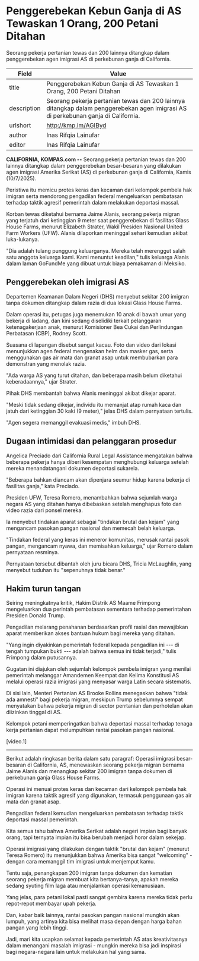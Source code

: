 # Penggerebekan Kebun Ganja di AS Tewaskan 1 Orang, 200 Petani Ditahan

Seorang pekerja pertanian tewas dan 200 lainnya ditangkap dalam penggerebekan agen imigrasi AS di perkebunan ganja di California.

| Field       | Value                                                       |
|-------------|-------------------------------------------------------------|
| title       | Penggerebekan Kebun Ganja di AS Tewaskan 1 Orang, 200 Petani Ditahan |
| description | Seorang pekerja pertanian tewas dan 200 lainnya ditangkap dalam penggerebekan agen imigrasi AS di perkebunan ganja di California. |
| urlshort    | http://kmp.im/AGIByd |
| author      | Inas Rifqia Lainufar  |
| editor      | Inas Rifqia Lainufar  |

**CALIFORNIA, KOMPAS.com --** Seorang pekerja pertanian tewas dan 200 lainnya ditangkap dalam penggerebekan besar-besaran yang dilakukan agen imigrasi Amerika Serikat (AS) di perkebunan ganja di California, Kamis (10/7/2025).

Peristiwa itu memicu protes keras dan kecaman dari kelompok pembela hak imigran serta mendorong pengadilan federal mengeluarkan pembatasan terhadap taktik agresif pemerintah dalam melakukan deportasi massal.

Korban tewas diketahui bernama Jaime Alanis, seorang pekerja migran yang terjatuh dari ketinggian 9 meter saat penggerebekan di fasilitas Glass House Farms, menurut Elizabeth Strater, Wakil Presiden Nasional United Farm Workers (UFW). Alanis dilaporkan meninggal sehari kemudian akibat luka-lukanya.

\"Dia adalah tulang punggung keluarganya. Mereka telah merenggut salah satu anggota keluarga kami. Kami menuntut keadilan,\" tulis keluarga Alanis dalam laman GoFundMe yang dibuat untuk biaya pemakaman di Meksiko.

## Penggerebekan oleh imigrasi AS

Departemen Keamanan Dalam Negeri (DHS) menyebut sekitar 200 imigran tanpa dokumen ditangkap dalam razia di dua lokasi Glass House Farms.

Dalam operasi itu, petugas juga menemukan 10 anak di bawah umur yang bekerja di ladang, dan kini sedang diselidiki terkait pelanggaran ketenagakerjaan anak, menurut Komisioner Bea Cukai dan Perlindungan Perbatasan (CBP), Rodney Scott.

Suasana di lapangan disebut sangat kacau. Foto dan video dari lokasi menunjukkan agen federal mengenakan helm dan masker gas, serta menggunakan gas air mata dan granat asap untuk membubarkan para demonstran yang menolak razia.

\"Ada warga AS yang turut ditahan, dan beberapa masih belum diketahui keberadaannya,\" ujar Strater.

Pihak DHS membantah bahwa Alanis meninggal akibat dikejar aparat.

\"Meski tidak sedang dikejar, individu itu memanjat atap rumah kaca dan jatuh dari ketinggian 30 kaki (9 meter),\" jelas DHS dalam pernyataan tertulis.

\"Agen segera memanggil evakuasi medis," imbuh DHS.

## Dugaan intimidasi dan pelanggaran prosedur

Angelica Preciado dari California Rural Legal Assistance mengatakan bahwa beberapa pekerja hanya diberi kesempatan menghubungi keluarga setelah mereka menandatangani dokumen deportasi sukarela.

\"Beberapa bahkan diancam akan dipenjara seumur hidup karena bekerja di fasilitas ganja,\" kata Preciado.

Presiden UFW, Teresa Romero, menambahkan bahwa sejumlah warga negara AS yang ditahan hanya dibebaskan setelah menghapus foto dan video razia dari ponsel mereka.

Ia menyebut tindakan aparat sebagai "tindakan brutal dan kejam" yang mengancam pasokan pangan nasional dan memecah belah keluarga.

\"Tindakan federal yang keras ini meneror komunitas, merusak rantai pasok pangan, mengancam nyawa, dan memisahkan keluarga,\" ujar Romero dalam pernyataan resminya.

Pernyataan tersebut dibantah oleh juru bicara DHS, Tricia McLaughlin, yang menyebut tuduhan itu \"sepenuhnya tidak benar.\"

## Hakim turun tangan

Seiring meningkatnya kritik, Hakim Distrik AS Maame Frimpong mengeluarkan dua perintah pembatasan sementara terhadap pemerintahan Presiden Donald Trump.

Pengadilan melarang penahanan berdasarkan profil rasial dan mewajibkan aparat memberikan akses bantuan hukum bagi mereka yang ditahan.

\"Yang ingin diyakinkan pemerintah federal kepada pengadilan ini --- di tengah tumpukan bukti --- adalah bahwa semua ini tidak terjadi,\" tulis Frimpong dalam putusannya.

Gugatan ini diajukan oleh sejumlah kelompok pembela imigran yang menilai pemerintah melanggar Amandemen Keempat dan Kelima Konstitusi AS melalui operasi razia imigrasi yang menyasar warga Latin secara sistematis.

Di sisi lain, Menteri Pertanian AS Brooke Rollins menegaskan bahwa \"tidak ada amnesti\" bagi pekerja migran, meskipun Trump sebelumnya sempat menyatakan bahwa pekerja migran di sector perrtanian dan perhotelan akan diizinkan tinggal di AS.

Kelompok petani memperingatkan bahwa deportasi massal terhadap tenaga kerja pertanian dapat melumpuhkan rantai pasokan pangan nasional.

\[video.1\]  

---
Berikut adalah ringkasan berita dalam satu paragraf: Operasi imigrasi besar-besaran di California, AS, menewaskan seorang pekerja migran bernama Jaime Alanis dan menangkap sekitar 200 imigran tanpa dokumen di perkebunan ganja Glass House Farms.

 Operasi ini menuai protes keras dan kecaman dari kelompok pembela hak imigran karena taktik agresif yang digunakan, termasuk penggunaan gas air mata dan granat asap.

 Pengadilan federal kemudian mengeluarkan pembatasan terhadap taktik deportasi massal pemerintah.



Kita semua tahu bahwa Amerika Serikat adalah negeri impian bagi banyak orang, tapi ternyata impian itu bisa berubah menjadi horor dalam sekejap.

 Operasi imigrasi yang dilakukan dengan taktik "brutal dan kejam" (menurut Teresa Romero) itu menunjukkan bahwa Amerika bisa sangat "welcoming" - dengan cara memanggil tim imigrasi untuk menjemput kamu.

 Tentu saja, penangkapan 200 imigran tanpa dokumen dan kematian seorang pekerja migran membuat kita bertanya-tanya, apakah mereka sedang syuting film laga atau menjalankan operasi kemanusiaan.

 Yang jelas, para petani lokal pasti sangat gembira karena mereka tidak perlu repot-repot membayar upah pekerja.

 Dan, kabar baik lainnya, rantai pasokan pangan nasional mungkin akan lumpuh, yang artinya kita bisa melihat masa depan dengan harga bahan pangan yang lebih tinggi.

 Jadi, mari kita ucapkan selamat kepada pemerintah AS atas kreativitasnya dalam menangani masalah imigrasi - mungkin mereka bisa jadi inspirasi bagi negara-negara lain untuk melakukan hal yang sama.
